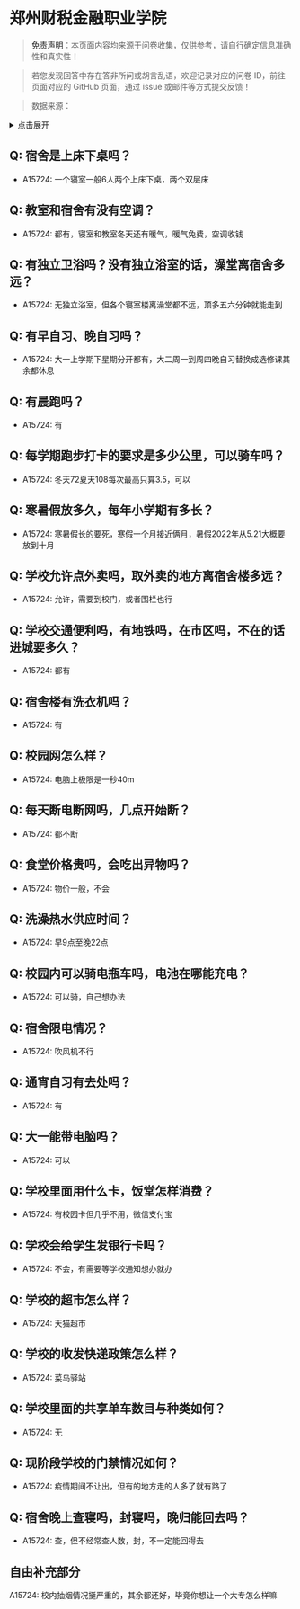 # 郑州财税金融职业学院

> [免责声明](https://colleges.chat/#_3)：本页面内容均来源于问卷收集，仅供参考，请自行确定信息准确性和真实性！

> 若您发现回答中存在答非所问或胡言乱语，欢迎记录对应的问卷 ID，前往页面对应的 GitHub 页面，通过 issue 或邮件等方式提交反馈！

> 数据来源：

<details><summary>点击展开</summary>
<ul>
<li>A15724: 3058191576@qq.com (2022 年 07 月)</li>
</ul>
</details>

## Q: 宿舍是上床下桌吗？

- A15724: 一个寝室一般6人两个上床下桌，两个双层床

## Q: 教室和宿舍有没有空调？

- A15724: 都有，寝室和教室冬天还有暖气，暖气免费，空调收钱

## Q: 有独立卫浴吗？没有独立浴室的话，澡堂离宿舍多远？

- A15724: 无独立浴室，但各个寝室楼离澡堂都不远，顶多五六分钟就能走到

## Q: 有早自习、晚自习吗？

- A15724: 大一上学期下星期分开都有，大二周一到周四晚自习替换成选修课其余都休息

## Q: 有晨跑吗？

- A15724: 有

## Q: 每学期跑步打卡的要求是多少公里，可以骑车吗？

- A15724: 冬天72夏天108每次最高只算3.5，可以

## Q: 寒暑假放多久，每年小学期有多长？

- A15724: 寒暑假长的要死，寒假一个月接近俩月，暑假2022年从5.21大概要放到十月

## Q: 学校允许点外卖吗，取外卖的地方离宿舍楼多远？

- A15724: 允许，需要到校门，或者围栏也行

## Q: 学校交通便利吗，有地铁吗，在市区吗，不在的话进城要多久？

- A15724: 都有

## Q: 宿舍楼有洗衣机吗？

- A15724: 有

## Q: 校园网怎么样？

- A15724: 电脑上极限是一秒40m

## Q: 每天断电断网吗，几点开始断？

- A15724: 都不断

## Q: 食堂价格贵吗，会吃出异物吗？

- A15724: 物价一般，不会

## Q: 洗澡热水供应时间？

- A15724: 早9点至晚22点

## Q: 校园内可以骑电瓶车吗，电池在哪能充电？

- A15724: 可以骑，自己想办法

## Q: 宿舍限电情况？

- A15724: 吹风机不行

## Q: 通宵自习有去处吗？

- A15724: 有

## Q: 大一能带电脑吗？

- A15724: 可以

## Q: 学校里面用什么卡，饭堂怎样消费？

- A15724: 有校园卡但几乎不用，微信支付宝

## Q: 学校会给学生发银行卡吗？

- A15724: 不会，有需要等学校通知想办就办

## Q: 学校的超市怎么样？

- A15724: 天猫超市

## Q: 学校的收发快递政策怎么样？

- A15724: 菜鸟驿站

## Q: 学校里面的共享单车数目与种类如何？

- A15724: 无

## Q: 现阶段学校的门禁情况如何？

- A15724: 疫情期间不让出，但有的地方走的人多了就有路了

## Q: 宿舍晚上查寝吗，封寝吗，晚归能回去吗？

- A15724: 查，但不经常查人数，封，不一定能回得去

## 自由补充部分

A15724: 校内抽烟情况挺严重的，其余都还好，毕竟你想让一个大专怎么样嘛